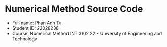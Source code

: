 # Numerical Method Source Code
- Full name: Phan Anh Tu
- Student ID: 22028238
- Course: Numerical Method INT 3102 22 - University of Engineering and Technology
